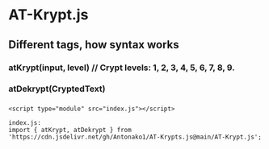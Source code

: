 # AT-Krypt.js
###
###
## Different tags, how syntax works
###
### atKrypt(input, level) // Crypt levels: 1, 2, 3, 4, 5, 6, 7, 8, 9.
### 
###
### atDekrypt(CryptedText)
###
###
```
<script type="module" src="index.js"></script>

index.js:
import { atKrypt, atDekrypt } from 'https://cdn.jsdelivr.net/gh/Antonako1/AT-Krypts.js@main/AT-Krypt.js';
```

